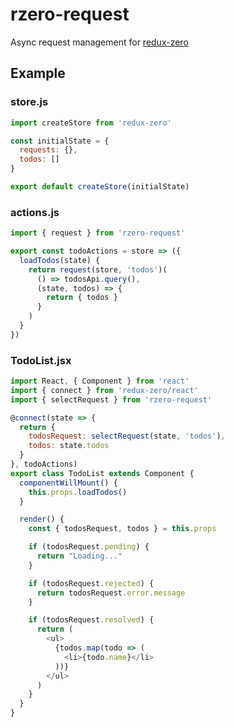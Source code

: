 # rzero-request
Async request management for [redux-zero](https://github.com/concretesolutions/redux-zero)

## Example

### store.js
```javascript
import createStore from 'redux-zero'

const initialState = {
  requests: {},
  todos: []
}

export default createStore(initialState)
```

### actions.js
```javascript
import { request } from 'rzero-request'

export const todoActions = store => ({
  loadTodos(state) {
    return request(store, 'todos')(
      () => todosApi.query(),
      (state, todos) => {
        return { todos }
      }
    )
  }
})
```

### TodoList.jsx
```javascript
import React, { Component } from 'react'
import { connect } from 'redux-zero/react'
import { selectRequest } from 'rzero-request'

@connect(state => {
  return {
    todosRequest: selectRequest(state, 'todos'),
    todos: state.todos
  }
}, todoActions)
export class TodoList extends Component {
  componentWillMount() {
    this.props.loadTodos()
  }

  render() {
    const { todosRequest, todos } = this.props

    if (todosRequest.pending) {
      return "Loading..."
    }

    if (todosRequest.rejected) {
      return todosRequest.error.message
    }

    if (todosRequest.resolved) {
      return (
        <ul>
          {todos.map(todo => (
            <li>{todo.name}</li>
          ))}
        </ul>
      )
    }
  }
}
```
